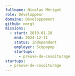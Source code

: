 ```yaml
---
fullname: Nicolas Mérigot
role: Développeur
domaine: Développement
github: nmrgt
missions:
  - start: 2019-01-28
    end: 2024-12-31
    status: independent
    employer: Scopopop
    startups:
      - preuve-de-covoiturage
startups:
  - preuve-de-covoiturage
---
```

